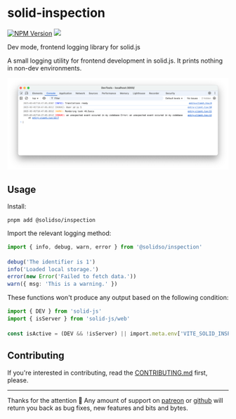 # solid-inspection
[![NPM Version](https://img.shields.io/npm/v/@solidso/inspection.svg?style=flat)](https://www.npmjs.com/package/@solidso/inspection)
![](https://img.shields.io/npm/dm/@solidso/inspection.svg?style=flat)

Dev mode, frontend logging library for solid.js

A small logging utility for frontend development in solid.js. It prints nothing in non-dev environments.

![Screenshot of the library in action](https://github.com/solidso/solid-inspection/blob/main/assets/screenshot1.png?raw=true)

## Usage
Install:
```shell
pnpm add @solidso/inspection
```

Import the relevant logging method:
```ts
import { info, debug, warn, error } from '@solidso/inspection'

debug('The identifier is 1')
info('Loaded local storage.')
error(new Error('Failed to fetch data.'))
warn({ msg: 'This is a warning.' })
```

These functions won't produce any output based on the following condition:
```ts
import { DEV } from 'solid-js'
import { isServer } from 'solid-js/web'

const isActive = (DEV && !isServer) || import.meta.env['VITE_SOLID_INSPECTION']
```

## Contributing
If you're interested in contributing, read the [CONTRIBUTING.md](https://github.com/muratgozel/muratgozel/blob/main/CONTRIBUTING.md) first, please.

---

Thanks for the attention 💙 Any amount of support on [patreon](https://patreon.com/muratgozel?utm_medium=organic&utm_source=github_repo&utm_campaign=github&utm_content=join_link) or [github](https://github.com/sponsors/muratgozel) will return you back as bug fixes, new features and bits and bytes.
